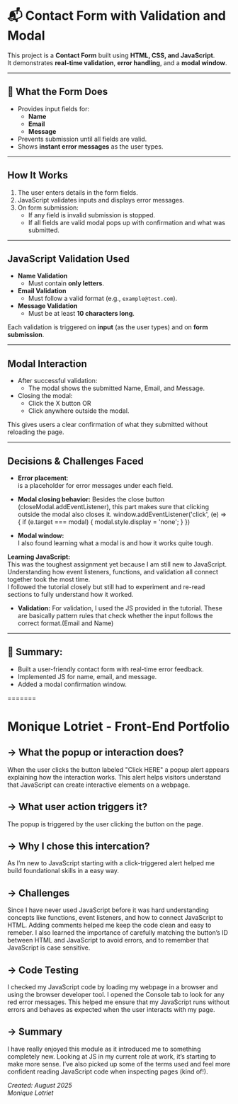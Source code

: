 
# 📬 Contact Form with Validation and Modal

This project is a **Contact Form** built using **HTML, CSS, and JavaScript**.  
It demonstrates **real-time validation**, **error handling**, and a **modal window**.

---

## 📝 What the Form Does
- Provides input fields for:
  - **Name**
  - **Email**
  - **Message**
- Prevents submission until all fields are valid.
- Shows **instant error messages** as the user types.

---

## How It Works
1. The user enters details in the form fields.
2. JavaScript validates inputs and displays error messages.
3. On form submission:
   - If any field is invalid submission is stopped. 
   - If all fields are valid modal pops up with confirmation and what was submitted.

---

## JavaScript Validation Used
- **Name Validation**
  - Must contain **only letters**.
- **Email Validation**
  - Must follow a valid format (e.g., `example@test.com`).
- **Message Validation**
  - Must be at least **10 characters long**.

Each validation is triggered on **input** (as the user types) and on **form submission**.

---

## Modal Interaction
- After successful validation:
  - The modal shows the submitted Name, Email, and Message.
- Closing the modal:
  - Click the X button OR
  - Click anywhere outside the modal.

This gives users a clear confirmation of what they submitted without reloading the page.

---

## Decisions & Challenges Faced

- **Error placement**:  
<small class="error"></small> is a placeholder for error messages under each field.

- **Modal closing behavior:** 
Besides the close button (closeModal.addEventListener), this part makes sure that clicking outside the modal also closes it.
window.addEventListener('click', (e) => {
    if (e.target === modal) {
        modal.style.display = 'none';
    }
})

- **Modal window:**  
  I also found learning what a modal is and how it works quite tough.  

**Learning JavaScript:**  
  This was the toughest assignment yet because I am still new to JavaScript.  
  Understanding how event listeners, functions, and validation all connect together took the most time.  
  I followed the tutorial closely but still had to experiment and re-read sections to fully understand how it worked.  

- **Validation:** 
For validation, I used the JS provided in the tutorial. These are basically pattern rules that check whether the input follows the correct format.(Email and Name)
---

## 🚀 Summary:
- Built a user-friendly contact form with real-time error feedback.  
- Implemented JS for name, email, and message.  
- Added a modal confirmation window.


=======
# Monique Lotriet - Front-End Portfolio

## → What the popup or interaction does?
When the user clicks the button labeled "Click HERE" a popup alert appears explaining how the interaction works. This alert helps visitors understand that JavaScript can create interactive elements on a webpage.

## →	What user action triggers it?
The popup is triggered by the user clicking the button on the page. 

## → Why I chose this intercation? 
As I’m new to JavaScript starting with a click-triggered alert helped me build foundational skills in a easy way.

## → Challenges
Since I have never used JavaScript before it was hard understanding concepts like functions, event listeners, and how to connect JavaScript to HTML. Adding comments helped me keep the code clean and easy to remeber. I also learned the importance of carefully matching the button’s ID between HTML and JavaScript to avoid errors, and to remember that JavaScript is case sensitive.

## → Code Testing
I checked my JavaScript code by loading my webpage in a browser and using the browser developer tool. I opened the Console tab to look for any red error messages. This helped me ensure that my JavaScript runs without errors and behaves as expected when the user interacts with my page.

## → Summary
I have really enjoyed this module as it introduced me to something completely new. Looking at JS in my current role at work, it’s starting to make more sense. I’ve also picked up some of the terms used and feel more confident reading JavaScript code when inspecting pages (kind of!).

*Created: August 2025*  
*Monique Lotriet*

